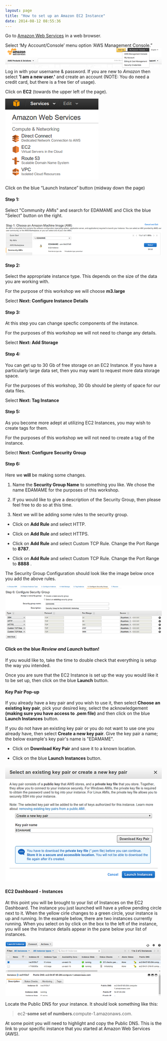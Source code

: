 ```yaml
---
layout: page
title: "How to set up an Amazon EC2 Instance"
date: 2014-08-12 08:55:36
---
```



Go to [Amazon Web Services](https://aws.amazon.com) in a web browser.

Select ‘My Account/Console’ menu option ‘AWS Management Console.”
![AWS Login Image](img/aws/aws_login.png)
Log in with your username & password. If you are new to _Amazon_ then select **'I am a new user.'** and create an account (NOTE: You do need a credit card, but there is a free tier of usage).

Click on **EC2** (towards the upper left of the page).

![EC2 Instance](img/aws/ec2_services.png)

Click on the blue “Launch Instance” button (midway down the page)

#### Step 1:

Select "Community AMIs" and search for EDAMAME and Click the blue "Select" button on the right.

![Community AMIs](img/aws/ami_choice.png)

#### Step 2:
Select the appropriate instance type. This depends on the size of the data you are working with.

For the purpose of this workshop we will choose **m3.large**

Select **Next: Configure Instance Details**

#### Step 3:
At this step you can change specfic components of the instance.

For the purposes of this workshop we will not need to change any details.

Select **Next: Add Storage**

#### Step 4:
You can get up to 30 Gb of free storage on an EC2 Instance. If you have a particularly large data set, then you may want to request more data storage space.

For the purposes of this workshop, 30 Gb should be plenty of space for our data files.

Select **Next: Tag Instance**

#### Step 5:
As you become more adept at utilizing EC2 Instances, you may wish to create tags for them.

For the purposes of this workshop we will not need to create a tag of the instance.

Select **Next: Configure Security Group**

#### Step 6:
Here we **will** be making some changes.


1. Name the **Security Group Name** to something you like.  We chose the name EDAMAME for the purposes of this workshop.

2. If you would like to give a description of the Security Group, then please feel free to do so at this time.

3. Next we will be adding some rules to the security group.

* Click on **Add Rule** and select HTTP.

* Click on **Add Rule** and select HTTPS.

* Click on **Add Rule** and select Custom TCP Rule. Change the Port Range to **8787**.

* Click on **Add Rule** and select Custom TCP Rule. Change the Port Range to **8888** .

The Security Group Configuration should look like the image below once you add the above rules.

![Configure Security Group](img/aws/configure_security_group.png)

#### Click on the blue _Review and Launch_ button!

If you would like to, take the time to double check that everything is setup the way you intended.

Once you are sure that the EC2 Instance is set up the way you would like it to be set up, then click on the blue **Launch** button.

#### Key Pair Pop-up

If you already have a key pair and you wish to use it, then select **Choose an existing key pair**, pick your desired key, select the acknowledgement **(making sure you have access to .pem file)** and then click on the blue **Launch Instances** button.

If you do not have an existing key pair or you do not want to use one you already have, then select **Create a new key pair**. Give the key pair a name; the below example's key pair's name is "EDAMAME".

* Click on **Download Key Pair** and save it to a known location.

* Click on the blue **Launch Instances** button.

![Key Pair Pop-up](img/aws/key_pair.png)


#### EC2 Dashboard - Instances

At this point you will be brought to your list of Instances on the EC2 Dashboard. The instance you just launched will have a yellow pending circle next to it. When the yellow cirle changes to a green circle, your instance is up and running. In the example below, there are two instances currently running. When you select on by click on the box to the left of the instance, you will see the Instance details appear in the pane below your list of instances.


![EC2 Dashboard Instance List](img/aws/ec2_dashboard.png)

Locate the Public DNS for your instance. It should look something like this:

>ec2-**some set of numbers**.compute-1.amazonaws.com.


At some point you will need to highlight and copy the Public DNS. This is the link to your specific instance that you started at Amazon Web Services (AWS).
